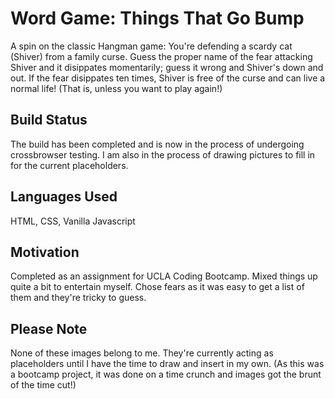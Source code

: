 # Word Game: Things That Go Bump

A spin on the classic Hangman game: You're defending a scardy cat (Shiver) from a family curse. Guess the proper name of the fear attacking Shiver and it disippates momentarily; guess it wrong and Shiver's down and out. If the fear disippates ten times, Shiver is free of the curse and can live a normal life! (That is, unless you want to play again!)

## Build Status
The build has been completed and is now in the process of undergoing crossbrowser testing.
I am also in the process of drawing pictures to fill in for the current placeholders.

## Languages Used
HTML, CSS, Vanilla Javascript

## Motivation
Completed as an assignment for UCLA Coding Bootcamp. Mixed things up quite a bit to entertain myself. Chose fears as it was easy to get a list of them and they're tricky to guess.

## Please Note
None of these images belong to me. They're currently acting as placeholders until I have the time to draw and insert in my own. (As this was a bootcamp project, it was done on a time crunch and images got the brunt of the time cut!)